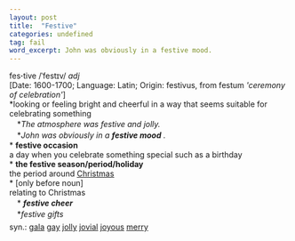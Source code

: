 ```yaml
---
layout: post
title:  "Festive"
categories: undefined
tag: fail
word_excerpt: John was obviously in a festive mood.
---
```

<DIV style="MARGIN: 0px 0px 5px">fes<B>·</B>tive /ˈfestɪv/ <I>adj</I> <BR>[Date: 1600-1700; Language: Latin; Origin: festivus, from festum <I>'ceremony of celebration'</I>]<BR>*looking or feeling bright and cheerful in a way that seems suitable for celebrating something<BR>　*<I>The atmosphere was festive and jolly.</I><BR>　*<I>John was obviously in a <B>festive mood</B> .</I><BR>* <B>festive occasion</B><BR>a day when you celebrate something special such as a birthday<BR>* <B>the festive season/period/holiday</B><BR>the period around <A href="{{ site.baseurl }}/Christmas"><U>Christmas</U></A><BR>* [only before noun] <BR>relating to Christmas<BR>　*<I> <B>festive cheer</B> </I><BR>　*<I>festive gifts</I></DIV>
<DIV style="MARGIN: 0px 0px 5px">
<DIV style="MARGIN: 4px 0px">syn.: <A href="{{ site.baseurl }}/gala"><U>gala</U></A> <A href="{{ site.baseurl }}/gay"><U>gay</U></A> <A href="{{ site.baseurl }}/jolly"><U>jolly</U></A> <A href="{{ site.baseurl }}/jovial"><U>jovial</U></A> <A href="{{ site.baseurl }}/joyous"><U>joyous</U></A> <A href="{{ site.baseurl }}/merry"><U>merry</U></A></DIV></DIV>
